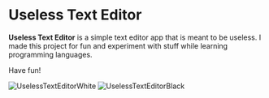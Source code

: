 # Useless Text Editor

**Useless Text Editor** is a simple text editor app that is meant to be useless. I made this project for fun and experiment with stuff while learning programming languages.

Have fun!

![UselessTextEditorWhite](https://github.com/user-attachments/assets/db6375d6-3101-496b-b149-af460a0454fa) ![UselessTextEditorBlack](https://github.com/user-attachments/assets/1f2d2d02-b001-4ee8-a1b8-5b500ed8a7be)
